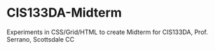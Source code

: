 # CIS133DA-Midterm
Experiments in CSS/Grid/HTML to create Midterm for CIS133DA, Prof. Serrano, Scottsdale CC
